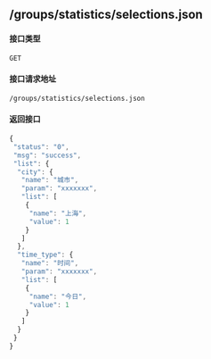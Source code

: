 ## /groups/statistics/selections.json
#### 接口类型
	GET
#### 接口请求地址
	/groups/statistics/selections.json
#### 返回接口
```js
{
 "status": "0",
 "msg": "success",
 "list": {
  "city": {
   "name": "城市",
   "param": "xxxxxxx",
   "list": [
    {
     "name": "上海",
     "value": 1
    }
   ]
  },
  "time_type": {
   "name": "时间",
   "param": "xxxxxxx",
   "list": [
    {
     "name": "今日",
     "value": 1
    }
   ]
  }
 }
}
```